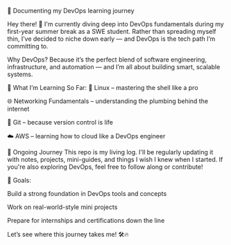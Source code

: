 🚀 Documenting my DevOps learning journey

Hey there! 👋
I'm currently diving deep into DevOps fundamentals during my first-year summer break as a SWE student. Rather than spreading myself thin, I’ve decided to niche down early — and DevOps is the tech path I’m committing to.

Why DevOps?
Because it’s the perfect blend of software engineering, infrastructure, and automation — and I’m all about building smart, scalable systems.

🌱 What I’m Learning So Far:
🐧 Linux – mastering the shell like a pro

🌐 Networking Fundamentals – understanding the plumbing behind the internet

🌲 Git – because version control is life

☁️ AWS – learning how to cloud like a DevOps engineer

🔄 Ongoing Journey
This repo is my living log. I'll be regularly updating it with notes, projects, mini-guides, and things I wish I knew when I started.
If you're also exploring DevOps, feel free to follow along or contribute!

📌 Goals:

Build a strong foundation in DevOps tools and concepts

Work on real-world-style mini projects

Prepare for internships and certifications down the line

Let’s see where this journey takes me! 🛠️🔥
